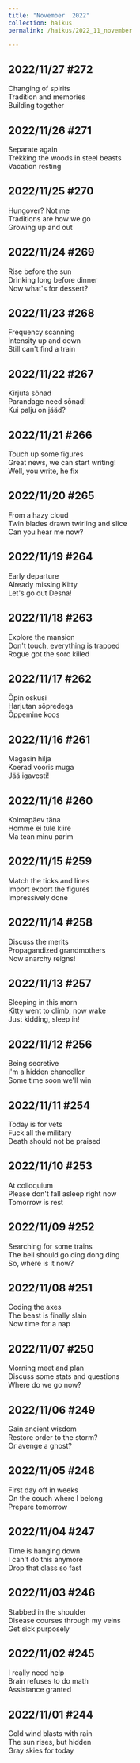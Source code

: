 ```yaml
---
title: "November  2022"
collection: haikus
permalink: /haikus/2022_11_november

---
```

## 2022/11/27 #272
Changing of spirits \
Tradition and memories \
Building together


## 2022/11/26 #271
Separate again \
Trekking the woods in steel beasts \
Vacation resting

## 2022/11/25 #270
Hungover? Not me \
Traditions are how we go \
Growing up and out

## 2022/11/24 #269
Rise before the sun \
Drinking long before dinner \
Now what's for dessert?

## 2022/11/23 #268
Frequency scanning \
Intensity up and down \
Still can't find a train

## 2022/11/22 #267
Kirjuta sõnad \
Parandage need sõnad! \
Kui palju on jääd?

## 2022/11/21 #266
Touch up some figures \
Great news, we can start writing! \
Well, you write, he fix

## 2022/11/20 #265
From a hazy cloud \
Twin blades drawn twirling and slice \
Can you hear me now?

## 2022/11/19 #264
Early departure \
Already missing Kitty \
Let's go out Desna!

## 2022/11/18 #263
Explore the mansion \
Don't touch, everything is trapped \
Rogue got the sorc killed

## 2022/11/17 #262
Õpin oskusi \
Harjutan sõpredega \
Õppemine koos

## 2022/11/16 #261
Magasin hilja \
Koerad vooris muga \
Jää igavesti!

## 2022/11/16 #260
Kolmapäev täna \
Homme ei tule kiire \
Ma tean minu parim

## 2022/11/15 #259
Match the ticks and lines \
Import export the figures \
Impressively done

## 2022/11/14 #258
Discuss the merits \
Propagandized grandmothers \
Now anarchy reigns!

## 2022/11/13 #257
Sleeping in this morn \
Kitty went to climb, now wake \
Just kidding, sleep in!

## 2022/11/12 #256
Being secretive \
I'm a hidden chancellor \
Some time soon we'll win

## 2022/11/11 #254
Today is for vets \
Fuck all the military \
Death should not be praised

## 2022/11/10 #253
At colloquium \
Please don't fall asleep right now \
Tomorrow is rest

## 2022/11/09 #252
Searching for some trains \
The bell should go ding dong ding \
So, where is it now?


## 2022/11/08 #251
Coding the axes \
The beast is finally slain \
Now time for a nap

## 2022/11/07 #250
Morning meet and plan \
Discuss some stats and questions \
Where do we go now?

## 2022/11/06 #249
Gain ancient wisdom \
Restore order to the storm? \
Or avenge a ghost?

## 2022/11/05 #248
First day off in weeks \
On the couch where I belong \
Prepare tomorrow

## 2022/11/04 #247
Time is hanging down \
I can't do this anymore \
Drop that class so fast

## 2022/11/03 #246
Stabbed in the shoulder \
Disease courses through my veins \
Get sick purposely

## 2022/11/02 #245
I really need help \
Brain refuses to do math \
Assistance granted

## 2022/11/01 #244
Cold wind blasts with rain \
The sun rises, but hidden \
Gray skies for today


<!-- Tana on eesti
vabariigiaastapaev
joogid koigile -->



<!-- Heading 1
======

Heading 2  
======

Heading 3
====== -->
